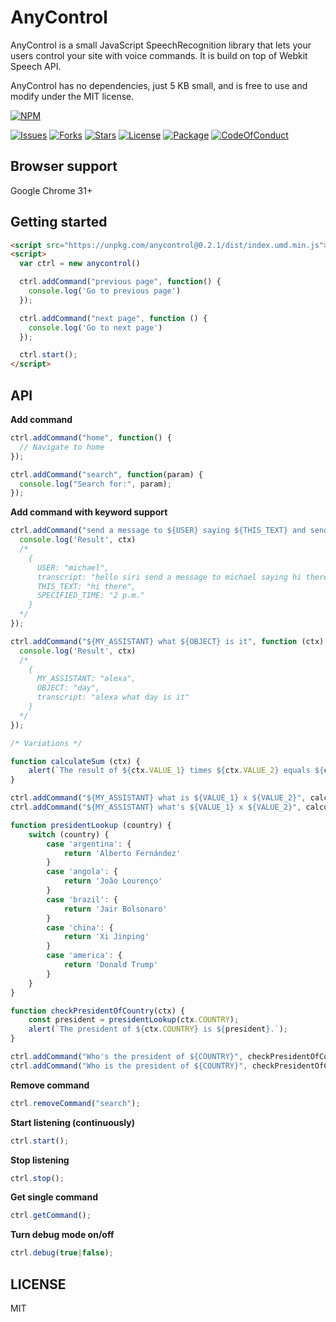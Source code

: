 # AnyControl

AnyControl is a small JavaScript SpeechRecognition library that lets your users control your site with voice commands. It is build on top of Webkit Speech API.

AnyControl has no dependencies, just 5 KB small, and is free to use and modify under the MIT license.

[![NPM](https://nodei.co/npm/anycontrol.png?downloads=true&downloadRank=true&stars=true)](https://nodei.co/npm/anycontrol/)

[![Issues](https://img.shields.io/github/issues/KaiWedekind/anycontrol.svg)](https://github.com/KaiWedekind/anycontrol/issues)
[![Forks](https://img.shields.io/github/forks/KaiWedekind/anycontrol.svg)](https://github.com/KaiWedekind/anycontrol/network)
[![Stars](https://img.shields.io/github/stars/KaiWedekind/anycontrol.svg)](https://github.com/KaiWedekind/anycontrol/stargazers)
[![License](https://img.shields.io/github/license/KaiWedekind/anycontrol.svg)](https://raw.githubusercontent.com/KaiWedekind/anycontrol/master/LICENSE)
[![Package](https://img.shields.io/badge/npm-5.0.3-blue.svg)](package)
[![CodeOfConduct](https://img.shields.io/badge/code%20of-conduct-ff69b4.svg)]()

## Browser support

Google Chrome 31+

## Getting started

```html
<script src="https://unpkg.com/anycontrol@0.2.1/dist/index.umd.min.js"></script>
<script>
  var ctrl = new anycontrol()

  ctrl.addCommand("previous page", function() {
    console.log('Go to previous page')
  });

  ctrl.addCommand("next page", function () {
    console.log('Go to next page')
  });

  ctrl.start();
</script>
```

## API

**Add command**
```javascript
ctrl.addCommand("home", function() {
  // Navigate to home
});

ctrl.addCommand("search", function(param) {
  console.log("Search for:", param);
});
```

**Add command with keyword support**

```javascript
ctrl.addCommand("send a message to ${USER} saying ${THIS_TEXT} and send it at ${SPECIFIED_TIME}", function (ctx) {
  console.log('Result', ctx)
  /* 
    { 
      USER: "michael",
      transcript: "hello siri send a message to michael saying hi there and send it at 2 p.m.",
      THIS_TEXT: "hi there",
      SPECIFIED_TIME: "2 p.m."
    }
  */
});

ctrl.addCommand("${MY_ASSISTANT} what ${OBJECT} is it", function (ctx) {
  console.log('Result', ctx)
  /*
    {
      MY_ASSISTANT: "alexa",
      OBJECT: "day",
      transcript: "alexa what day is it"
    }
  */
});

/* Variations */

function calculateSum (ctx) {
    alert(`The result of ${ctx.VALUE_1} times ${ctx.VALUE_2} equals ${ctx.VALUE_1 * ctx.VALUE_2}`)
}

ctrl.addCommand("${MY_ASSISTANT} what is ${VALUE_1} x ${VALUE_2}", calculateSum);
ctrl.addCommand("${MY_ASSISTANT} what's ${VALUE_1} x ${VALUE_2}", calculateSum);

function presidentLookup (country) {
    switch (country) {
        case 'argentina': {
            return 'Alberto Fernández'
        }
        case 'angola': {
            return 'João Lourenço'
        }
        case 'brazil': {
            return 'Jair Bolsonaro'
        }
        case 'china': {
            return 'Xi Jinping'
        }
        case 'america': {
            return 'Donald Trump'
        }
    }
}

function checkPresidentOfCountry(ctx) {
    const president = presidentLookup(ctx.COUNTRY);
    alert(`The president of ${ctx.COUNTRY} is ${president}.`);
}

ctrl.addCommand("Who's the president of ${COUNTRY}", checkPresidentOfCountry);
ctrl.addCommand("Who is the president of ${COUNTRY}", checkPresidentOfCountry);
```

**Remove command**
```javascript
ctrl.removeCommand("search");
```

**Start listening (continuously)**
```javascript
ctrl.start();
```

**Stop listening**
```javascript
ctrl.stop();
```

**Get single command**
```javascript
ctrl.getCommand();
```

**Turn debug mode on/off**
```javascript
ctrl.debug(true|false);
```

## LICENSE

MIT